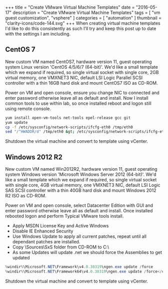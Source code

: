 +++
title = "Create VMware Virtual Machine Templates"
date = "2016-05-17"
description = "Create VMware Virtual Machine Templates"
tags = [
    "vm guest customization",
    "vsphere"
]
categories = [
    "automation"
]
thumbnail = "clarity-icons/code-144.svg"
+++
When creating virtual machine templates I'd like to do this consistently as such I'll try and keep this post up to date with the settings I am including.

## CentOS 7
New custom VM named CentOS7, hardware version 11, guest operating system Linux version 'CentOS 4/5/6/7 (64-bit)'. We'd like a small template which we expand if required, so single virtual socket with single core, 2GB virtual memory, one VMXNET3 NIC, default LSI Logic Parallel SCSI controller with a thin 16GB hard disk and mount CentOS7 ISO as CD-ROM.

Power on VM and open console, ensure you change NIC to connected and enter password otherwise leave all as default and install. Now I install common tools to use within lab, so once installed reboot and logon still using remote console.

```bash
yum install open-vm-tools net-tools epel-release gcc git
yum update
cp -f /etc/sysconfig/network-scripts/ifcfg-eth0 /tmp/eth0
sed "/^HWADDR/d" /tmp/eth0 &gt; /etc/sysconfig/network-scripts/ifcfg-eth0
```

Shutdown the virtual machine and convert to template using vCenter.

## Windows 2012 R2
New custom VM named Win2012R2, hardware version 11, guest operating system Windows version 'Microsoft Windows Server 2012 (64-bit)'. We'd like a small template which we expand if required, so single virtual socket with single core, 4GB virtual memory, one VMXNET3 NIC, default LSI Logic SAS SCSI controller with a thin 40GB hard disk and mount Windows 2012 R2 ISO as CD-ROM.

Power on VM and open console, select Datacenter Edition with GUI and enter password otherwise leave all as default and install. Once installed rebooted logon and perform Typical VMware tools install.

* Apply MSDN License Key and Active Windows
* Disable IE Enhanced Security
* Use Windows Update to apply all current patches, repeat until all dependant patches are installed.
* Copy \Sources\SxS folder from CD-ROM to C:\
* As some Updates will update .net we should force the Assemblies to get updated

```powershell
%windir%\Microsoft.NET\Framework\v4.0.30319\ngen.exe update /force
%windir%\Microsoft.NET\Framework64\v4.0.30319\ngen.exe update /force</code>
```

Shutdown the virtual machine and convert to template using vCenter.
